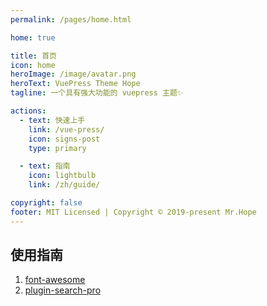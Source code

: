```yaml
---
permalink: /pages/home.html

home: true

title: 首页
icon: home
heroImage: /image/avatar.png
heroText: VuePress Theme Hope
tagline: 一个具有强大功能的 vuepress 主题✨

actions:
  - text: 快速上手
    link: /vue-press/
    icon: signs-post
    type: primary

  - text: 指南
    icon: lightbulb
    link: /zh/guide/

copyright: false
footer: MIT Licensed | Copyright © 2019-present Mr.Hope
---
```


## 使用指南

1. [font-awesome](https://fontawesome.com/search?o=r&m=free)
2. [plugin-search-pro](https://plugin-search-pro.vuejs.press/zh/config.html#customfields)
